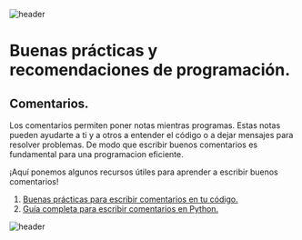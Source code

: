
![header](/Tutoriales-IFC/assets/header.png)













# Buenas prácticas y recomendaciones de programación.


## Comentarios.

Los comentarios permiten poner notas mientras programas. Estas notas
pueden ayudarte a ti y a otros a entender el código o a dejar mensajes
para resolver problemas. De modo que escribir buenos comentarios es
fundamental para una programacion eficiente.

¡Aquí ponemos algunos recursos útiles para aprender a escribir buenos comentarios!

1. [Buenas prácticas para escribir comentarios en tu código.](https://stackoverflow.blog/2021/12/23/best-practices-for-writing-code-comments/)
2. [Guía completa para escribir comentarios en Python.](https://realpython.com/documenting-python-code/)

















![header](/Tutoriales-IFC/assets/header.png)

